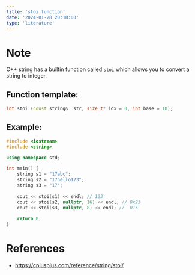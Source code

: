 ```yaml
---
title: 'stoi function'
date: '2024-01-28 20:18:00'
type: 'literature'
---
```


# Note

C++ string has a builtin function called `stoi` which allows you to convert a string to integer.

## Function template:
```cpp
int stoi (const string&  str, size_t* idx = 0, int base = 10);
```


## Example:
```cpp
#include <iostream>
#include <string>

using namespace std;

int main() {
	string s1 = "17abc";
	string s2 = "17hello123";
	string s3 = "17";
	
	cout << stoi(s1) << endl; // 123
	cout << stoi(s2, nullptr, 16) << endl; // 0x23
	cout << stoi(s3, nullptr, 8) << endl; //  015
	
	return 0;
}
```

# References

- https://cplusplus.com/reference/string/stoi/